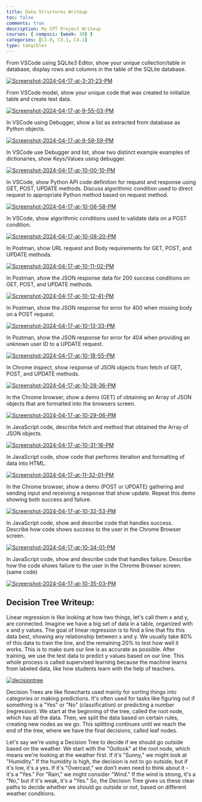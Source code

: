 ```yaml
---
title: Data Structures Writeup
toc: false
comments: true
description: My CPT Project Writeup
courses: { compsci: {week: 30} }
categories: [C3.0, C3.1, C4.1]
type: tangibles
---
```


From VSCode using SQLite3 Editor, show your unique collection/table in database, display rows and columns in the table of the SQLite database.

<a href="https://ibb.co/b76p8KV"><img src="https://i.ibb.co/fQXmPxW/Screenshot-2024-04-17-at-3-31-23-PM.png" alt="Screenshot-2024-04-17-at-3-31-23-PM" border="0"></a>

From VSCode model, show your unique code that was created to initialize table and create test data.

<a href="https://ibb.co/yyRkTXP"><img src="https://i.ibb.co/1qnXVLQ/Screenshot-2024-04-17-at-9-55-03-PM.png" alt="Screenshot-2024-04-17-at-9-55-03-PM" border="0"></a>

In VSCode using Debugger, show a list as extracted from database as Python objects.

<a href="https://ibb.co/J2pJXQW"><img src="https://i.ibb.co/TR03zLD/Screenshot-2024-04-17-at-9-59-59-PM.png" alt="Screenshot-2024-04-17-at-9-59-59-PM" border="0"></a>

In VSCode use Debugger and list, show two distinct example examples of dictionaries, show Keys/Values using debugger.

<a href="https://ibb.co/HDy1Tbd"><img src="https://i.ibb.co/zhgjVBJ/Screenshot-2024-04-17-at-10-00-10-PM.png" alt="Screenshot-2024-04-17-at-10-00-10-PM" border="0"></a>

In VSCode, show Python API code definition for request and response using GET, POST, UPDATE methods. Discuss algorithmic condition used to direct request to appropriate Python method based on request method.

<a href="https://ibb.co/vk2Fpfr"><img src="https://i.ibb.co/5Lq0mCz/Screenshot-2024-04-17-at-10-06-58-PM.png" alt="Screenshot-2024-04-17-at-10-06-58-PM" border="0"></a>

In VSCode, show algorithmic conditions used to validate data on a POST condition.

<a href="https://ibb.co/VgPFvsV"><img src="https://i.ibb.co/F5jQBF6/Screenshot-2024-04-17-at-10-08-20-PM.png" alt="Screenshot-2024-04-17-at-10-08-20-PM" border="0"></a>

In Postman, show URL request and Body requirements for GET, POST, and UPDATE methods.

<a href="https://ibb.co/x80d3Kj"><img src="https://i.ibb.co/TqSdrD8/Screenshot-2024-04-17-at-10-11-02-PM.png" alt="Screenshot-2024-04-17-at-10-11-02-PM" border="0"></a>

In Postman, show the JSON response data for 200 success conditions on GET, POST, and UPDATE methods.

<a href="https://ibb.co/16bwYqQ"><img src="https://i.ibb.co/wsYxZWg/Screenshot-2024-04-17-at-10-12-41-PM.png" alt="Screenshot-2024-04-17-at-10-12-41-PM" border="0"></a>

In Postman, show the JSON response for error for 400 when missing body on a POST request.

<a href="https://ibb.co/C1ZMp58"><img src="https://i.ibb.co/QbRC7FQ/Screenshot-2024-04-17-at-10-13-33-PM.png" alt="Screenshot-2024-04-17-at-10-13-33-PM" border="0"></a>

In Postman, show the JSON response for error for 404 when providing an unknown user ID to a UPDATE request.

<a href="https://ibb.co/1K7gSyH"><img src="https://i.ibb.co/TRYfCjz/Screenshot-2024-04-17-at-10-18-55-PM.png" alt="Screenshot-2024-04-17-at-10-18-55-PM" border="0"></a>

In Chrome inspect, show response of JSON objects from fetch of GET, POST, and UPDATE methods.

<a href="https://imgbb.com/"><img src="https://i.ibb.co/T8ffLnC/Screenshot-2024-04-17-at-10-28-36-PM.png" alt="Screenshot-2024-04-17-at-10-28-36-PM" border="0"></a>

In the Chrome browser, show a demo (GET) of obtaining an Array of JSON objects that are formatted into the browsers screen.

<a href="https://imgbb.com/"><img src="https://i.ibb.co/WBLyZmX/Screenshot-2024-04-17-at-10-29-06-PM.png" alt="Screenshot-2024-04-17-at-10-29-06-PM" border="0"></a>

In JavaScript code, describe fetch and method that obtained the Array of JSON objects.

<a href="https://ibb.co/ZxnH2XH"><img src="https://i.ibb.co/fHh8DF8/Screenshot-2024-04-17-at-10-31-16-PM.png" alt="Screenshot-2024-04-17-at-10-31-16-PM" border="0"></a>

In JavaScript code, show code that performs iteration and formatting of data into HTML.

<a href="https://ibb.co/9GS3nqF"><img src="https://i.ibb.co/JCgFnzf/Screenshot-2024-04-17-at-11-32-01-PM.png" alt="Screenshot-2024-04-17-at-11-32-01-PM" border="0"></a>

In the Chrome browser, show a demo (POST or UPDATE) gathering and sending input and receiving a response that show update. Repeat this demo showing both success and failure.

<a href="https://ibb.co/wzJ519z"><img src="https://i.ibb.co/mcvf7Lc/Screenshot-2024-04-17-at-10-32-53-PM.png" alt="Screenshot-2024-04-17-at-10-32-53-PM" border="0"></a>

In JavaScript code, show and describe code that handles success. Describe how code shows success to the user in the Chrome Browser screen.

<a href="https://ibb.co/S3PsmwW"><img src="https://i.ibb.co/cr1g8hM/Screenshot-2024-04-17-at-10-34-01-PM.png" alt="Screenshot-2024-04-17-at-10-34-01-PM" border="0"></a>

In JavaScript code, show and describe code that handles failure. Describe how the code shows failure to the user in the Chrome Browser screen. (same code)

<a href="https://ibb.co/M5QfTsr"><img src="https://i.ibb.co/Z17SsV5/Screenshot-2024-04-17-at-10-35-03-PM.png" alt="Screenshot-2024-04-17-at-10-35-03-PM" border="0"></a>

## Decision Tree Writeup:

Linear regression is like looking at how two things, let's call them x and y, are connected. Imagine we have a big set of data in a table, organized with x and y values. The goal of linear regression is to find a line that fits this data best, showing any relationship between x and y. We usually take 80% of this data to train the line, and the remaining 20% to test how well it works. This is to make sure our line is as accurate as possible. After training, we use the test data to predict y values based on our line. This whole process is called supervised learning because the machine learns from labeled data, like how students learn with the help of teachers.

<a href="https://ibb.co/dfxJcV9"><img src="https://i.ibb.co/p15rPMD/decisiontree.png" alt="decisiontree" border="0"></a>

Decision Trees are like flowcharts used mainly for sorting things into categories or making predictions. It's often used for tasks like figuring out if something is a "Yes" or "No" (classification) or predicting a number (regression). We start at the beginning of the tree, called the root node, which has all the data. Then, we split the data based on certain rules, creating new nodes as we go. This splitting continues until we reach the end of the tree, where we have the final decisions, called leaf nodes.

Let's say we're using a Decision Tree to decide if we should go outside based on the weather. We start with the "Outlook" at the root node, which means we're looking at the weather first. If it's "Sunny," we might look at "Humidity." If the humidity is high, the decision is not to go outside, but if it's low, it's a yes. If it's "Overcast," we don't even need to think about it - it's a "Yes." For "Rain," we might consider "Wind." If the wind is strong, it's a "No," but if it's weak, it's a "Yes." So, the Decision Tree gives us these clear paths to decide whether we should go outside or not, based on different weather conditions.